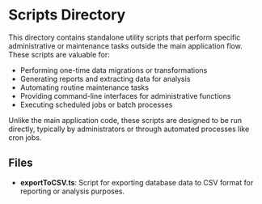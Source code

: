 # Scripts Directory

This directory contains standalone utility scripts that perform specific administrative or maintenance tasks outside the main application flow. These scripts are valuable for:

- Performing one-time data migrations or transformations
- Generating reports and extracting data for analysis
- Automating routine maintenance tasks
- Providing command-line interfaces for administrative functions
- Executing scheduled jobs or batch processes

Unlike the main application code, these scripts are designed to be run directly, typically by administrators or through automated processes like cron jobs.

## Files

- **exportToCSV.ts**: Script for exporting database data to CSV format for reporting or analysis purposes. 